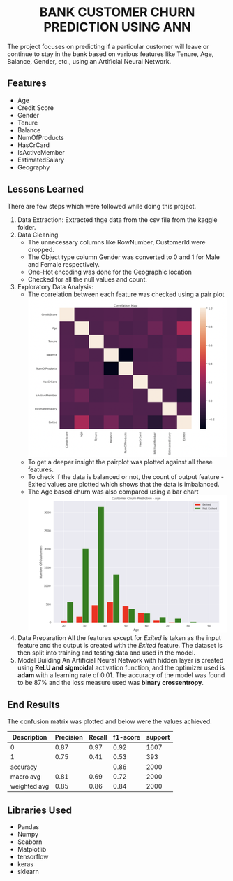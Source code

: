 
<h1 align='center'> BANK CUSTOMER CHURN PREDICTION USING ANN </h1> 

The project focuses on predicting if a particular customer will leave or continue to stay in the bank based on various features like Tenure, Age, Balance, Gender, etc., using an Artificial Neural Network.


## Features

- Age
- Credit Score
- Gender
- Tenure
- Balance
- NumOfProducts
- HasCrCard
- IsActiveMember
- EstimatedSalary
- Geography


## Lessons Learned

There are few steps which were followed while doing this project.
1. Data Extraction: 
    Extracted thge data from the csv file from the kaggle folder.
2. Data Cleaning
    - The unnecessary columns like RowNumber, CustomerId were dropped.
    - The Object type column Gender was converted to 0 and 1 for Male and Female respectively.
    - One-Hot encoding was done for the Geographic location
    - Checked for all the null values and count.
3. Exploratory Data Analysis:
    - The correlation between each feature was checked using a pair plot
 ![Correlation_Heatmap](https://github.com/AshiniAnantharaman/Bank_Customer_Churn_Prediction/blob/main/Correlation_Heatmap.png)
    - To get a deeper insight the pairplot was plotted against all these features.
    - To check if the data is balanced or not, the count of output feature - Exited values are plotted which shows that the data is imbalanced.
    - The Age based churn was also compared using a bar chart
 ![Age_Churn_Comparison](https://github.com/AshiniAnantharaman/Bank_Customer_Churn_Prediction/blob/main/Age_churn_comparison.png)
4. Data Preparation
    All the features except for *Exited* is taken as the input feature and the output is created with the *Exited* feature.
    The dataset is then split into training and testing data and used in the model.
5. Model Building
    An Artificial Neural Network with hidden layer is created using **ReLU and sigmoidal** activation function, and the optimizer used is **adam** with a learning rate of 0.01.
    The accuracy of the model was found to be 87% and the loss measure used was **binary crossentropy**.
    
## End Results
The confusion matrix was plotted and below were the values achieved.
    
|  Description  | Precision         | Recall        | f1-score       | support      | 
| ------------- | ----------------- | ------------- | -------------- | ---------    |
| 0             | 0.87              | 0.97          |   0.92         | 1607         |
| 1             | 0.75              | 0.41          |   0.53         | 393          |
| accuracy      |                   |               |   0.86         | 2000         |
| macro avg     | 0.81              | 0.69          |   0.72         | 2000         |
| weighted avg  | 0.85              | 0.86          |   0.84         | 2000         |


## Libraries Used

- Pandas 
- Numpy 
- Seaborn 
- Matplotlib 
- tensorflow 
- keras
- sklearn
